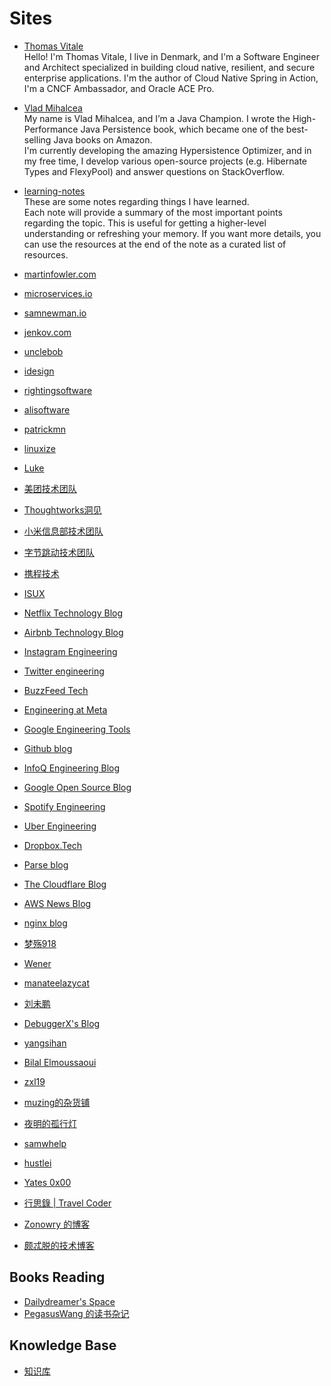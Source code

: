 # Sites


- [Thomas Vitale](https://www.thomasvitale.com/)
  <br/>Hello! I'm Thomas Vitale, I live in Denmark, and I'm a Software Engineer and Architect specialized in building
  cloud native, resilient, and secure enterprise applications. I'm the author of Cloud Native Spring in Action, I'm a
  CNCF Ambassador, and Oracle ACE Pro.
- [Vlad Mihalcea](https://vladmihalcea.com/)
  <br/>My name is Vlad Mihalcea, and I’m a Java Champion. I wrote the High-Performance Java Persistence book, which
  became one of the best-selling Java books on Amazon.
  <br/>I'm currently developing the amazing Hypersistence Optimizer, and in my free time, I develop various open-source
  projects (e.g. Hibernate Types and FlexyPool) and answer questions on StackOverflow.
- [learning-notes](https://learning-notes.mistermicheels.com/)
  <br/>These are some notes regarding things I have learned.
  <br/>Each note will provide a summary of the most important points regarding the topic. This is useful for getting a
  higher-level understanding or refreshing your memory. If you want more details, you can use the resources at the end
  of the note as a curated list of resources.
- [martinfowler.com](https://martinfowler.com)
- [microservices.io](https://microservices.io)
- [samnewman.io](https://samnewman.io)
- [jenkov.com](https://jenkov.com)
- [unclebob](http://cleancoder.com)
- [idesign](https://www.idesign.net/)
- [rightingsoftware](https://rightingsoftware.org/)
- [alisoftware](https://alisoftware.github.io/)
- [patrickmn](https://patrickmn.com/)
- [linuxize](https://linuxize.com/)
- [Luke](https://broch.tech/)
- [美团技术团队](https://tech.meituan.com/)
- [Thoughtworks洞见](https://insights.thoughtworks.cn/)
- [小米信息部技术团队](https://xiaomi-info.github.io/)
- [字节跳动技术团队](https://juejin.cn/user/1838039172387262/posts?sort=newest)
- [携程技术](https://www.zhihu.com/org/xi-cheng-ji-shu-zhong-xin/posts)
- [ISUX](https://isux.tencent.com/)
- [Netflix Technology Blog](https://netflixtechblog.medium.com/)
- [Airbnb Technology Blog](https://medium.com/airbnb-engineering)
- [Instagram Engineering](https://instagram-engineering.com/)
- [Twitter engineering](https://blog.twitter.com/engineering/en_us)
- [BuzzFeed Tech](https://tech.buzzfeed.com/)
- [Engineering at Meta](https://www.facebook.com/Engineering?sk=notes)
- [Google Engineering Tools](http://google-engtools.blogspot.com/)
- [Github blog](https://github.blog/)
- [InfoQ Engineering Blog](https://engineering.linkedin.com/blog)
- [Google Open Source Blog](https://opensource.googleblog.com/)
- [Spotify Engineering](https://engineering.atspotify.com/)
- [Uber Engineering](https://www.uber.com/blog/engineering/)
- [Dropbox.Tech](https://dropbox.tech/)
- [Parse blog](https://blog.parseplatform.org/)
- [The Cloudflare Blog](https://blog.cloudflare.com/)
- [AWS News Blog](https://aws.amazon.com/cn/blogs/aws/)
- [nginx blog](https://www.nginx.com/blog/)
- [梦殇918](https://mengshang918.github.io/blog/)
- [Wener](https://wener.me/)
- [manateelazycat](https://manateelazycat.github.io/)
- [刘未鹏](https://mindhacks.cn/)

- [DebuggerX's Blog](https://www.debuggerx.com/)
- [yangsihan](https://www.yangsihan.com/)
- [Bilal Elmoussaoui](https://belmoussaoui.com/)
- [zxl19](https://zxl19.github.io/)
- [muzing的杂货铺](https://muzing.top/)
- [夜明的孤行灯](https://www.huangyunkun.com/)
- [samwhelp](https://samwhelp.github.io/)
- [hustlei](https://hustlei.github.io/)
- [Yates 0x00](https://www.yates0x00.com/)
- [行思錄 | Travel Coder](https://liudanking.com)
- [Zonowry 的博客](https://blog.zonowry.com/)
- [颇忒脱的技术博客](https://chanjarster.github.io/)

## Books Reading

- [Dailydreamer's Space](https://dailydreamer.me/)
- [PegasusWang 的读书杂记](https://pegasuswang.readthedocs.io/)


## Knowledge Base

- [知识库](https://singee.atlassian.net/wiki/spaces/MAIN?homepageId=458754)

